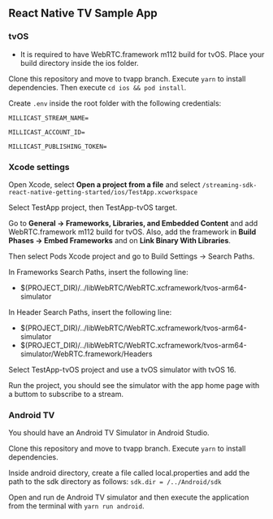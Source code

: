 ## React Native TV Sample App

### tvOS

- It is required to have WebRTC.framework m112 build for tvOS. Place your build directory inside the ios folder.

Clone this repository and move to tvapp branch.
Execute `yarn` to install dependencies.
Then execute ``cd ios && pod install``.

Create `.env` inside the root folder with the following credentials:

`MILLICAST_STREAM_NAME=`

`MILLICAST_ACCOUNT_ID=`

`MILLICAST_PUBLISHING_TOKEN=`

### Xcode settings

Open Xcode, select **Open a project from a file** and select `/streaming-sdk-react-native-getting-started/ios/TestApp.xcworkspace`

Select TestApp project, then TestApp-tvOS target.

Go to **General -> Frameworks, Libraries, and Embedded Content** and add WebRTC.framework m112 build for tvOS.
Also, add the framework in **Build Phases -> Embed Frameworks** and on **Link Binary With Libraries**.

Then select Pods Xcode project and go to Build Settings -> Search Paths.

In Frameworks Search Paths, insert the following line: 
* $(PROJECT_DIR)/../libWebRTC/WebRTC.xcframework/tvos-arm64-simulator

In Header Search Paths, insert the following line: 
* $(PROJECT_DIR)/../libWebRTC/WebRTC.xcframework/tvos-arm64-simulator
* $(PROJECT_DIR)/../libWebRTC/WebRTC.xcframework/tvos-arm64-simulator/WebRTC.framework/Headers

Select TestApp-tvOS project and use a tvOS simulator with tvOS 16.

Run the project, you should see the simulator with the app home page with a buttom to subscribe to a stream.

### Android TV

You should have an Android TV Simulator in Android Studio.

Clone this repository and move to tvapp branch.
Execute `yarn` to install dependencies.

Inside android directory, create a file called local.properties and add the path to the sdk directory as follows:
`sdk.dir = /../Android/sdk`

Open and run de Android TV simulator and then execute the application from the terminal with `yarn run android`.